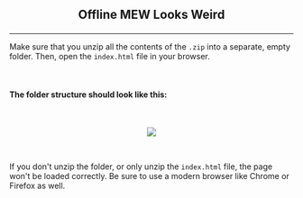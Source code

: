 ## <p align="center">Offline MEW Looks Weird</p>
***

Make sure that you unzip all the contents of the `.zip` into a separate, empty folder. Then, open the `index.html` file in your browser. 

<br>

#### The folder structure should look like this:

<br>

<p align="center"><img src="https://github.com/stephenmew/KBimages/blob/master/Wb08Tm3.jpg?raw=true" width=""></p>

<br>

If you don't unzip the folder, or only unzip the `index.html` file, the page won't be loaded correctly. Be sure to use a modern browser like Chrome or Firefox as well.